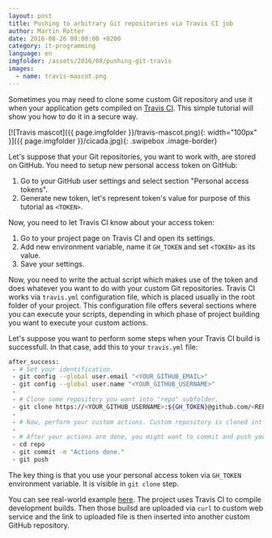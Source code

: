```yaml
---
layout: post
title: Pushing to arbitrary Git repositories via Travis CI job
author: Martin Rotter
date: 2016-08-26 09:00:00 +0200
category: it-programming
language: en
imgfolder: /assets/2016/08/pushing-git-travis
images:
  - name: travis-mascot.png
---
```


Sometimes you may need to clone some custom Git repository and use it when your application gets compiled on [Travis CI](https://travis-ci.org/). This simple tutorial will show you how to do it in a secure way.
<!--more-->

[![Travis mascot]({{ page.imgfolder }}/travis-mascot.png){: width="100px" }]({{ page.imgfolder }}/cicada.jpg){: .swipebox .image-border}

Let's suppose that your Git repositories, you want to work with, are stored on GitHub. You need to setup new personal access token on GitHub:

1. Go to your GitHub user settings and select section "Personal access tokens".
2. Generate new token, let's represent token's value for purpose of this tutorial as `<TOKEN>`.

Now, you need to let Travis CI know about your access token:

1. Go to your project page on Travis CI and open its settings.
2. Add new environment variable, name it `GH_TOKEN` and set `<TOKEN>` as its value.
3. Save your settings.

Now, you need to write the actual script which makes use of the token and does whatever you want to do with your custom Git repositories. Travis CI works via `travis.yml` configuration file, which is placed usually in the root folder of your project. This configuration file offers several sections where you can execute your scripts, depending in which phase of project building you want to execute your custom actions.

Let's suppose you want to perform some steps when your Travis CI build is successfull. In that case, add this to your `travis.yml` file:

```bash
after_success:
 - # Set your identification.
 - git config --global user.email "<YOUR_GITHUB_EMAIL>"
 - git config --global user.name "<YOUR_GITHUB_USERNAME>"
 - 
 - # Clone some repository you want into "repo" subfolder.
 - git clone https://<YOUR_GITHUB_USERNAME>:${GH_TOKEN}@github.com/<REPO>.git ./repo
 - 
 - # Now, perform your custom actions. Custom repository is cloned int "repo" subfolder of PWD.
 - 
 - # After your actions are done, you might want to commit and push your changes.
 - cd repo
 - git commit -m "Actions done."
 - git push
```

The key thing is that you use your personal access token via `GH_TOKEN` environment variable. It is visible in `git clone` step.

You can see real-world example [here](https://github.com/martinrotter/rssguard/tree/dev). The project uses Travis CI to compile development builds. Then those builsd are uploaded via `curl` to custom web service and the link to uploaded file is then inserted into another custom GitHub repository.
